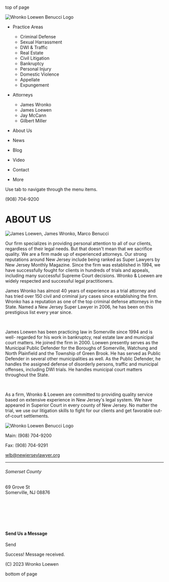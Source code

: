 top of page

![Wronko Loewen Benucci
Logo](https://static.wixstatic.com/media/8d91b3_f4a5a1af38d0431daeb472351763772d~mv2.png/v1/fill/w_111,h_56,al_c,q_85,usm_0.66_1.00_0.01,enc_auto/8d91b3_f4a5a1af38d0431daeb472351763772d~mv2.png)

  * Practice Areas

    * Criminal Defense
    * Sexual Harrassment
    * DWI & Traffic
    * Real Estate
    * Civil Litigation
    * Bankruptcy
    * Personal Injury
    * Domestic Violence
    * Appellate
    * Expungement
  * Attorneys

    * James Wronko
    * James Loewen
    * Jay McCann
    * Gilbert Miller
  * About Us

  * News

  * Blog

  * Video

  * Contact

  * More

Use tab to navigate through the menu items.

(908) 704-9200

# ABOUT US

![James Loewen, James Wronko, Marco
Benucci](https://static.wixstatic.com/media/8d91b3_e35e8535144c4b12907185b0e5ad600f~mv2.jpg/v1/crop/x_127,y_59,w_560,h_341/fill/w_577,h_351,al_c,lg_1,q_80,enc_auto/8d91b3_e35e8535144c4b12907185b0e5ad600f~mv2.jpg)

Our firm specializes in providing personal attention to all of our clients,
regardless of their legal needs. But that doesn't mean that we sacrifice
quality. We are a firm made up of experienced attorneys. Our strong
reputations around New Jersey include being ranked as Super Lawyers by New
Jersey Monthly Magazine. Since the firm was established in 1994, we have
successfully fought for clients in hundreds of trials and appeals, including
many successful Supreme Court decisions. Wronko & Loewen are widely respected
and successful legal practitioners.  


James Wronko has almost 40 years of experience as a trial attorney and has
tried over 150 civil and criminal jury cases since establishing the firm.
Wronko has a reputation as one of the top criminal defense attorneys in the
State. Named a New Jersey Super Lawyer in 2006, he has been on this
prestigious list every year since.

​

James Loewen has been practicing law in Somerville since 1994 and is well-
regarded for his work in bankruptcy, real estate law and municipal court
matters. He joined the firm in 2000. Loewen presently serves as the Municipal
Public Defender for the Boroughs of Somerville, Watchung and North Plainfield
and the Township of Green Brook. He has served as Public Defender in several
other municipalities as well. As the Public Defender, he handles the assigned
defense of disorderly persons, traffic and municipal offenses, including DWI
trials. He handles municipal court matters throughout the State.

​

As a firm, Wronko & Loewen are committed to providing quality service based on
extensive experience in New Jersey's legal system. We have appeared in
Superior Court in every county of New Jersey. No matter the trial, we use our
litigation skills to fight for our clients and get favorable out-of-court
settlements.

![Wronko Loewen Benucci
Logo](https://static.wixstatic.com/media/8d91b3_d5b1fb08e13043db83621d514f3ecbda~mv2.png/v1/fill/w_189,h_88,al_c,q_85,usm_0.66_1.00_0.01,blur_3,enc_auto/8d91b3_d5b1fb08e13043db83621d514f3ecbda~mv2.png)

Main: (908) 704-9200

Fax: (908) 704-9291

wlb@newjerseylawyer.org

  *   *   *   * 

###### Somerset County

69 Grove St  
Somerville, NJ 08876

​

​

​

#### Send Us a Message

Send

Success! Message received.

(C) 2023 Wronko Loewen

bottom of page

